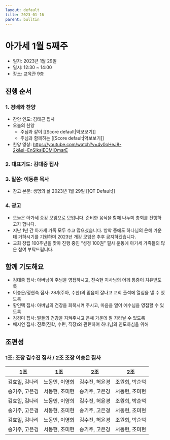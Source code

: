 ```yaml
---
layout: default
title: 2023-01-16
parent: bulltin
---
```


# 아가세 1월 5째주
- 일자: 2023년 1월 29일
- 일시: 12:30 ~ 14:00
- 장소: 교육관 9층

## 진행 순서
### 1. 경배와 찬양
- 찬양 인도: 김태근 집사
- 오늘의 찬양
	- 주님과 같이 [[Score default|악보보기]]
	- 주님과 함께하는 [[Score default|악보보기]]
- 찬양 영상: https://youtube.com/watch?v=4v0oHeJ8-2k&si=EnSIkaIECMiOmarE

### 2. 대표기도: 김대중 집사
### 3. 말씀: 이동훈 목사
- 참고 본문: 생명의 삶 2023년 1월 29일 [[QT Default]]
### 4. 광고
- 오늘은 아가세 종강 모임으로 모입니다. 준비한 음식을 함께 나누며 총회를 진행하고자 합니다.
- 지난 1년 간 아가세 가족 모두 수고 많으셨습니다. 방학 중에도 하나님의 은혜 가운데 거하시기를 기원하며 2023년 개강 모임은 추후 공지하겠습니다.
- 교회 창립 100주년을 맞아 진행 중인 “성경 100권” 필사 운동에 아기세 가족들의 많은 참여 부탁드립니다.

## 함께 기도해요
- 김대중 집사: 아버님이 주님을 영접하시고, 진숙현 지사님의 어께 통증이 치유받도록
- 이승은/정현숙 집사: 자녀(주아, 수한)의 믿음이 잘나고 교회 출석에 열심을 낼 수 있도록
- 황인택 집사: 아버님의 건강을 회복시켜 주시고, 마음을 열어 예수님을 영접할 수 있도록
- 김경미 집사: 딸들의 건강을 지켜주시고 은혜 가운데 잘 자라날 수 있도록
- 배지연 집사: 진로(진학, 수련, 직장)와 관련하여 하나님의 인도하심을 위해

## 조편성
### 1조: 조장 김수진 집사 / 2조 조장 이승은 집사
| 1조 | 1조 | 2조 | 2조 |
| --- | --- | --- | --- |
| 김효일, 김나리 | 노동민, 이영희 | 김수진, 허윤경 | 조원희, 박순덕 |
| 송기주, 고은경 | 서동현, 조미현 | 송기주, 고은경 | 서동현, 조미현 |
| 김효일, 김나리 | 노동민, 이영희 | 김수진, 허윤경 | 조원희, 박순덕 |
| 송기주, 고은경 | 서동현, 조미현 | 송기주, 고은경 | 서동현, 조미현 |
| 김효일, 김나리 | 노동민, 이영희 | 김수진, 허윤경 | 조원희, 박순덕 |
| 송기주, 고은경 | 서동현, 조미현 | 송기주, 고은경 | 서동현, 조미현 |
